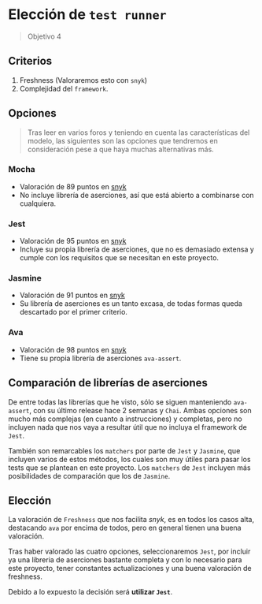 # Elección de `test runner`
> Objetivo 4

## Criterios
1. Freshness (Valoraremos esto con `snyk`)
2. Complejidad del `framework`.

## Opciones
> Tras leer en varios foros y teniendo en cuenta las características del modelo, las siguientes son las opciones que tendremos en consideración pese a que haya muchas alternativas más.

### Mocha
* Valoración de 89 puntos en [snyk](https://snyk.io/advisor/npm-package/mocha)
* No incluye librería de aserciones, así que está abierto a combinarse con cualquiera.

### Jest
* Valoración de 95 puntos en [snyk](https://snyk.io/advisor/npm-package/jest)
* Incluye su propia librería de aserciones, que no es demasiado extensa y cumple con los requisitos que se necesitan en este proyecto.

### Jasmine
* Valoración de 91 puntos en [snyk](https://snyk.io/advisor/npm-package/jasmine)
* Su librería de aserciones es un tanto excasa, de todas formas queda descartado por el primer criterio.

### Ava
* Valoración de 98 puntos en [snyk](https://snyk.io/advisor/npm-package/ava)
* Tiene su propia librería de aserciones `ava-assert`.

## Comparación de librerías de aserciones

De entre todas las librerías que he visto, sólo se siguen manteniendo `ava-assert`, con su último release hace 2 semanas y `Chai`. Ambas opciones son mucho más complejas (en cuanto a instrucciones) y completas, pero no incluyen nada que nos vaya a resultar útil que no incluya el framework de `Jest`.

También son remarcables los `matchers` por parte de `Jest` y `Jasmine`, que incluyen varios de estos métodos, los cuales son muy útiles para pasar los tests que se plantean en este proyecto. Los `matchers` de `Jest` incluyen más posibilidades de comparación que los de `Jasmine`.

## Elección

La valoración de `Freshness` que nos facilita *snyk*, es en todos los casos alta, destacando `ava` por encima de todos, pero en general tienen una buena valoración.

Tras haber valorado las cuatro opciones, seleccionaremos `Jest`, por incluir ya una libreria de aserciones bastante completa y con lo necesario para este proyecto, tener constantes actualizaciones y una buena valoración de freshness.

Debido a lo expuesto la decisión será **utilizar `Jest`**.

